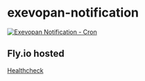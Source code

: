 # exevopan-notification
[![Exevopan Notification - Cron](https://github.com/victorgare/exevopan-notification/actions/workflows/main.yml/badge.svg)](https://github.com/victorgare/exevopan-notification/actions/workflows/main.yml)

## Fly.io hosted
[Healthcheck](https://exevopan-notification.fly.dev/hc)
